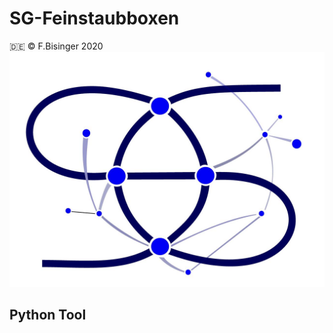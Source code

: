 # SG-Feinstaubboxen
:de: © F.Bisinger 2020
![Logo](/img/Logo_SG_Digitalisierung.jpg)
## Python Tool
